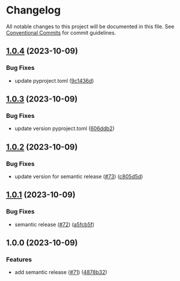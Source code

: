 # Changelog

All notable changes to this project will be documented in this file. See
[Conventional Commits](https://conventionalcommits.org) for commit guidelines.

## [1.0.4](https://github.com/cloud-labs-infra/github-backup/compare/v1.0.3...v1.0.4) (2023-10-09)


### Bug Fixes

* update pyproject.toml ([9c1436d](https://github.com/cloud-labs-infra/github-backup/commit/9c1436d572ee617094cf6ddf4424a5587f012d63))

## [1.0.3](https://github.com/cloud-labs-infra/github-backup/compare/v1.0.2...v1.0.3) (2023-10-09)


### Bug Fixes

* update version pyproject.toml ([606ddb2](https://github.com/cloud-labs-infra/github-backup/commit/606ddb23b10f0089128082fe036b321c2b692cf9))

## [1.0.2](https://github.com/cloud-labs-infra/github-backup/compare/v1.0.1...v1.0.2) (2023-10-09)


### Bug Fixes

* update version for semantic release ([#73](https://github.com/cloud-labs-infra/github-backup/issues/73)) ([c805d5d](https://github.com/cloud-labs-infra/github-backup/commit/c805d5d3f755b32aa446083ba265777adb9504a5))

## [1.0.1](https://github.com/cloud-labs-infra/github-backup/compare/v1.0.0...v1.0.1) (2023-10-09)


### Bug Fixes

* semantic release ([#72](https://github.com/cloud-labs-infra/github-backup/issues/72)) ([a5fcb5f](https://github.com/cloud-labs-infra/github-backup/commit/a5fcb5f0bf8e411f322693dc59dff0f0ddef8757))

## 1.0.0 (2023-10-09)


### Features

* add semantic release ([#71](https://github.com/cloud-labs-infra/github-backup/issues/71)) ([4878b32](https://github.com/cloud-labs-infra/github-backup/commit/4878b3239cb86125ab7750512ad6da71ea31c18a))
